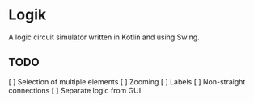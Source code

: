 # Logik
A logic circuit simulator written in Kotlin and using Swing.

## TODO
[ ] Selection of multiple elements
[ ] Zooming
[ ] Labels
[ ] Non-straight connections
[ ] Separate logic from GUI
